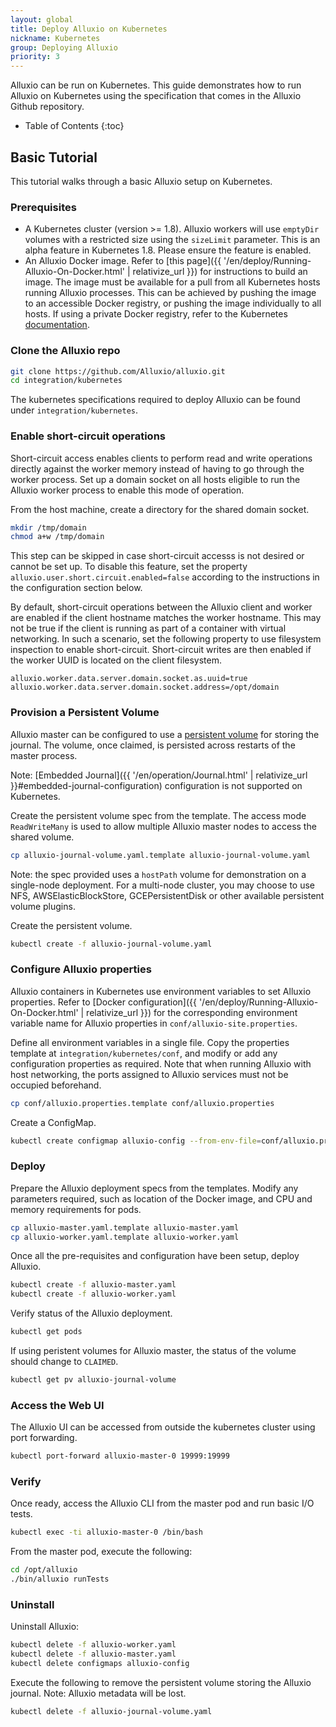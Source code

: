```yaml
---
layout: global
title: Deploy Alluxio on Kubernetes
nickname: Kubernetes
group: Deploying Alluxio
priority: 3
---
```


Alluxio can be run on Kubernetes. This guide demonstrates how to run Alluxio
on Kubernetes using the specification that comes in the Alluxio Github repository.

* Table of Contents
{:toc}

## Basic Tutorial

This tutorial walks through a basic Alluxio setup on Kubernetes.

### Prerequisites

- A Kubernetes cluster (version >= 1.8). Alluxio workers will use `emptyDir` volumes with a
restricted size using the `sizeLimit` parameter. This is an alpha feature in Kubernetes 1.8.
Please ensure the feature is enabled.
- An Alluxio Docker image. Refer to
[this page]({{ '/en/deploy/Running-Alluxio-On-Docker.html' | relativize_url }}) for instructions to
build an image. The image must be
available for a pull from all Kubernetes hosts running Alluxio processes. This can be achieved by
pushing the image to an accessible Docker registry, or pushing the image individually to all hosts.
If using a private Docker registry, refer to the Kubernetes
[documentation](https://kubernetes.io/docs/tasks/configure-pod-container/pull-image-private-registry/).

### Clone the Alluxio repo

```bash
git clone https://github.com/Alluxio/alluxio.git
cd integration/kubernetes
```

The kubernetes specifications required to deploy Alluxio can be found under `integration/kubernetes`.

### Enable short-circuit operations

Short-circuit access enables clients to perform read and write operations directly against the
worker memory instead of having to go through the worker process. Set up a domain socket on all hosts
eligible to run the Alluxio worker process to enable this mode of operation.

From the host machine, create a directory for the shared domain socket.
```bash
mkdir /tmp/domain
chmod a+w /tmp/domain
```

This step can be skipped in case short-circuit accesss is not desired or cannot be set up. To disable
this feature, set the property `alluxio.user.short.circuit.enabled=false` according to the instructions
in the configuration section below.

By default, short-circuit operations between the Alluxio client and worker are enabled if the client
hostname matches the worker hostname. This may not be true if the client is running as part of a container
with virtual networking. In such a scenario, set the following property to use filesystem inspection
to enable short-circuit. Short-circuit writes are then enabled if the worker UUID is located on the client
filesystem.
```properties
alluxio.worker.data.server.domain.socket.as.uuid=true
alluxio.worker.data.server.domain.socket.address=/opt/domain
```

### Provision a Persistent Volume

Alluxio master can be configured to use a [persistent volume](https://kubernetes.io/docs/concepts/storage/persistent-volumes/)
for storing the journal. The volume, once claimed, is persisted across restarts of the master process.

Note: [Embedded Journal]({{ '/en/operation/Journal.html' | relativize_url }}#embedded-journal-configuration)
configuration is not supported on Kubernetes.

Create the persistent volume spec from the template. The access mode `ReadWriteMany` is used to allow
multiple Alluxio master nodes to access the shared volume.

```bash
cp alluxio-journal-volume.yaml.template alluxio-journal-volume.yaml
```

Note: the spec provided uses a `hostPath` volume for demonstration on a single-node deployment. For a
multi-node cluster, you may choose to use NFS, AWSElasticBlockStore, GCEPersistentDisk or other available
persistent volume plugins.

Create the persistent volume.
```bash
kubectl create -f alluxio-journal-volume.yaml
```

### Configure Alluxio properties
Alluxio containers in Kubernetes use environment variables to set Alluxio properties. Refer to
[Docker configuration]({{ '/en/deploy/Running-Alluxio-On-Docker.html' | relativize_url }}) for the
corresponding environment variable name for Alluxio properties in `conf/alluxio-site.properties`.

Define all environment variables in a single file. Copy the properties template at
`integration/kubernetes/conf`, and modify or add any configuration properties as required.
Note that when running Alluxio with host networking, the ports assigned to Alluxio services must
not be occupied beforehand.
```bash
cp conf/alluxio.properties.template conf/alluxio.properties
```

Create a ConfigMap.
```bash
kubectl create configmap alluxio-config --from-env-file=conf/alluxio.properties
```

### Deploy

Prepare the Alluxio deployment specs from the templates. Modify any parameters required, such as
location of the Docker image, and CPU and memory requirements for pods.
```bash
cp alluxio-master.yaml.template alluxio-master.yaml
cp alluxio-worker.yaml.template alluxio-worker.yaml
```

Once all the pre-requisites and configuration have been setup, deploy Alluxio.
```bash
kubectl create -f alluxio-master.yaml
kubectl create -f alluxio-worker.yaml
```

Verify status of the Alluxio deployment.
```bash
kubectl get pods
```

If using peristent volumes for Alluxio master, the status of the volume should change to `CLAIMED`.
```bash
kubectl get pv alluxio-journal-volume
```

### Access the Web UI

The Alluxio UI can be accessed from outside the kubernetes cluster using port forwarding.
```bash
kubectl port-forward alluxio-master-0 19999:19999
```

### Verify

Once ready, access the Alluxio CLI from the master pod and run basic I/O tests.
```bash
kubectl exec -ti alluxio-master-0 /bin/bash
```

From the master pod, execute the following:
```bash
cd /opt/alluxio
./bin/alluxio runTests
```

### Uninstall

Uninstall Alluxio:
```bash
kubectl delete -f alluxio-worker.yaml
kubectl delete -f alluxio-master.yaml
kubectl delete configmaps alluxio-config
```

Execute the following to remove the persistent volume storing the Alluxio journal. Note: Alluxio metadata
will be lost.
```bash
kubectl delete -f alluxio-journal-volume.yaml
```
